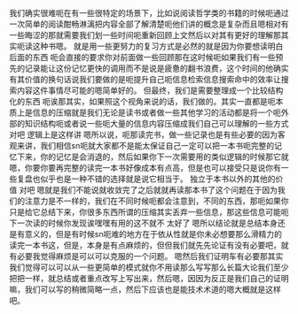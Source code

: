 我们确实很难呃在有一些很特定的场景下，比如说阅读哲学类的书籍的时候呃通过一次简单的阅读酣畅淋漓把内容全部了解清楚呃他们讲的概念是复杂而且嗯相对有一些晦涩的那就需要我们划一些时间呃重新回顾上文然后以对其有更好的理解那其实呃读这种书嗯。 就是用一些更努力的复习方式是必然的就是因为你要想读明白后面的东西 呃会直接的要求你对前面做一些回顾那在这时候呃如果我们有一些预先的记录能让这份记忆更快的调用而不是说是疲惫的翻书浪费，这个时间的他确实有其价值的换句话说我们要做的是呃提升自己呃信息检索信息搜索命中的效率让搜索内容这件事情尽可能的嗯简单好的。 但最终，我们是需要整理成一个比较结构化的东西 呃诶那其实，如果照这个视角来说的话，我们做的。其实一直都是呃本质上是信息的压缩就是我们无论是读书或者做一些其他学习的活动都是将一个呃外部的知识结构呃或者说一些呃大量的信息内容压缩成我们自己可以理解的一些方式 对吧 逻辑上是这样讲 嗯所以说，呃那读完书，做一些记录也是有些必要的因为客观来讲，我们相信sn呃就大家都不是能太保证自己一定可以把一本书呃完整的记忆下来，你的记忆是会消退的，然后如果你下一次需要用的类似逻辑的时候那它就嗯，你要你要再完整的读完一本书好像成本有点高，但是也可以接受只是说你有一些复盘也似乎也是一种不错的选择就是说它相当于。 独立于本书以外的其他的价值 对吧 嗯就是我们不能说就收敛完了之后就就再读那本书了这个问题在于因为我们的注意力是不一样的，我们在不同时候呃都会注意到，不同的东西，那呃如果你只是给它总结下来，你很多东西所谓的压缩其实丢弃一些信息，那这些信息可能呃下一次读的时候你发现诶嘿嘿有用的这不就不 太好了 嗯所以结论就是总结本身还是有意义的，但是有时候sn呃难的地方在于依从性就是你未必想要那么滑精力的读完一本书这，但是，本身是有点麻烦的，但但我们就先先论证有没有必要吧，就有必要我觉得麻烦是可以可以克服的一个问题。 嗯然后我们证明车有必要那其实我们觉得可以可以从一些更简单的模式就你不用读那么写写那么长篇大论我们至少把把一样，就总结或者重点改写上写出来，然后嗯，因因为反正是我们自己的证明嘛，我们可以写的稍微简略一点，然后下应该也是能技术术道的嗯大概就是这样吧。 